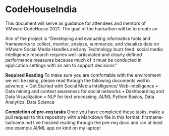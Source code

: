 # CodeHouseIndia

This document will serve as guidance for attendees and mentors of VMware CodeHouse 2021.
The goal of the hackathon will be to create an

Aim of the project is “Developing and evaluating informatics tools and frameworks to collect, monitor, analyze, summarize, and visualize data on VMware Social Media Handles and any Technology buzz feed. social media intelligence research requires well-articulated and clearly defined performance measures because much of it must be conducted in application settings with an aim to support decisions”

**Required Reading**
To make sure you are comfortable with the environment we will be using, please read through the following documents well in advance:
• Get Started with Social Media Intelligence/ Web-intelligence
• Data mining and context awareness for social networks
• Dashboarding and Data Visualization
• NLP for text processing, AI/ML Python Basics, Data Analytics, Data Science

**Completion of pre-req tasks**
Once you have completed these tasks, make a pull request to this repository with a Markdown file in this format:
firstname-lastname.md
I've finished reading through the pre-req docs and ran at least one example AI/ML app on kind on my laptop!

